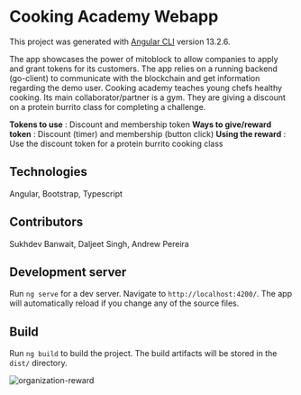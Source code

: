 # Cooking Academy Webapp

This project was generated with [Angular CLI](https://github.com/angular/angular-cli) version 13.2.6.  

The app showcases the power of mitoblock to allow companies to apply and grant tokens for its customers.  The app relies on a running backend (go-client) to communicate with the blockchain and get information regarding the demo user. Cooking academy teaches young chefs healthy cooking. Its main collaborator/partner is a gym. They are giving a discount on a protein burrito class for completing a challenge.

**Tokens to use** : Discount and membership token
**Ways to give/reward token** : Discount (timer) and membership (button click)
**Using the reward** : Use the discount token for a protein burrito cooking class

## Technologies

Angular, Bootstrap, Typescript

## Contributors

Sukhdev Banwait, Daljeet Singh, Andrew Pereira

## Development server

Run `ng serve` for a dev server. Navigate to `http://localhost:4200/`. The app will automatically reload if you change any of the source files.

## Build

Run `ng build` to build the project. The build artifacts will be stored in the `dist/` directory.


![organization-reward](https://user-images.githubusercontent.com/48499132/205682710-0ee6cae4-410a-4c82-8c74-f0bc68c762d2.gif)
